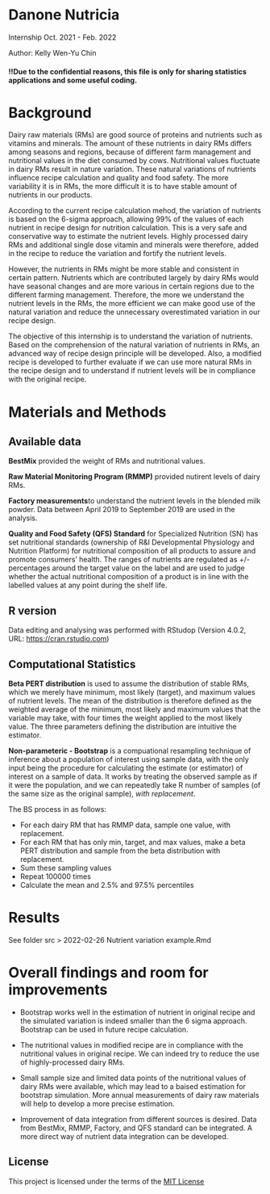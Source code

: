 # Danone Nutricia

Internship Oct. 2021 - Feb. 2022

Author: Kelly Wen-Yu Chin

#### ‼️Due to the confidential reasons, this file is only for sharing statistics applications and some useful coding.

# Background

Dairy raw materials (RMs) are good source of proteins and nutrients such as vitamins and minerals. The amount of these nutrients in dairy RMs differs among seasons and regions, because of different farm management and nutritional values in the diet consumed by cows. Nutritional values fluctuate in dairy RMs result in nature variation. These natural variations of nutrients influence recipe calculation and quality and food safety. The more variability it is in RMs, the more difficult it is to have stable amount of nutrients in our products.

According to the current recipe calculation mehod, the variation of nutrients is based on the 6-sigma approach, allowing 99% of the values of each nutrient in recipe design for nutrition calculation. This is a very safe and conservative way to estimate the nutrient levels. Highly processed dairy RMs and additional single dose vitamin and minerals were therefore, added in the recipe to reduce the variation and fortify the nutrient levels.

However, the nutrients in RMs might be more stable and consistent in certain pattern. Nutrients which are contributed largely by dairy RMs would have seasonal changes and are more various in certain regions due to the different farming management. Therefore, the more we understand the nutrient levels in the RMs, the more efficient we can make good use of the natural variation and reduce the unnecessary overestimated variation in our recipe design.

The objective of this internship is to understand the variation of nutrients. Based on the comprehension of the natural variation of nutrients in RMs, an advanced way of recipe design principle will be developed. Also, a modified recipe is developed to further evaluate if we can use more natural RMs in the recipe design and to understand if nutrient levels will be in compliance with the original recipe. 

# Materials and Methods

## Available data

**BestMix** provided the weight of RMs and nutritional values.

**Raw Material Monitoring Program (RMMP)** provided nutirent levels of dairy RMs.

**Factory measurements**to understand the nutrient levels in the blended milk powder. Data between April 2019 to September 2019 are used in the analysis.

**Quality and Food Safety (QFS) Standard** for Specialized Nutrition (SN) has set nutritional standards (ownership of R&I Developmental Physiology and Nutrition Platform) for nutritional composition of all products to assure and promote consumers’ health. The ranges of nutrients are regulated as +/- percentages around the target value on the label and are used to judge whether the actual nutritional composition of a product is in line with the labelled values at any point during the shelf life.

## R version

Data editing and analysing was performed with RStudop (Version 4.0.2, URL: https://cran.rstudio.com)

## Computational Statistics

**Beta PERT distribution** is used to assume the distribution of stable RMs, which we merely have minimum, most likely (target), and maximum values of nutrient levels. The mean of the distribution is therefore defined as the weighted average of the minimum, most likely and maximum values that the variable may take, with four times the weight applied to the most likely value. The three parameters defining the distribution are intuitive the estimator.

**Non-parameteric - Bootstrap** is a compuational resampling technique of inference about a population of interest using sample data, with the only input being the procedure for calculating the estimate (or estimator) of interest on a sample of data. It works by treating the observed sample as if it were the population, and we can repeatedly take R number of samples (of the same size as the original sample), *with replacement*. 

The BS process in as follows: 
  
* For each dairy RM that has RMMP data, sample one value, with replacement.
* For each RM that has only min, target, and max values, make a beta PERT distribution and sample from the beta distribution with replacement.
* Sum these sampling values
* Repeat 100000 times
* Calculate the mean and 2.5\% and 97.5\% percentiles

# Results

See folder src > 2022-02-26 Nutrient variation example.Rmd

# Overall findings and room for improvements

* Bootstrap works well in the estimation of nutrient in original recipe and the simulated variation is indeed smaller than the 6 sigma approach. Bootstrap can be used in future recipe calculation.

* The nutritional values in modified recipe are in compliance with the nutritional values in original recipe. We can indeed try to reduce the use of highly-processed dairy RMs.

* Small sample size and limited data points of the nutritional values of dairy RMs were available, which may lead to a baised estimation for bootstrap simulation. More annual measurements of dairy raw materials will help to develop a more precise estimation.

* Improvement of data integration from different sources is desired. Data from BestMix, RMMP, Factory, and QFS standard can be integrated. A more direct way of nutrient data integration can be developed.

## License

This project is licensed under the terms of the [MIT License](/LICENSE.md)

